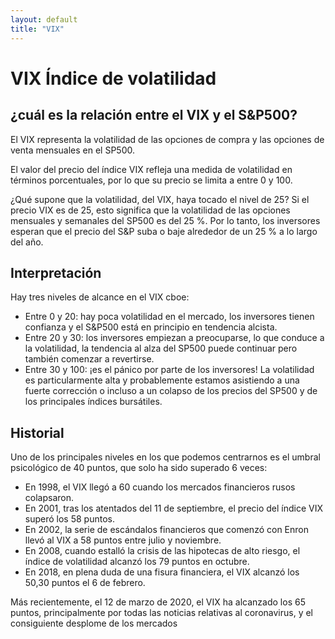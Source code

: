 ```yaml
---
layout: default
title: "VIX"
---
```


# VIX Índice de volatilidad

## ¿cuál es la relación entre el VIX y el S&P500? 

El VIX representa la volatilidad de las opciones de compra y las opciones de venta mensuales en el SP500.

El valor del precio del índice VIX refleja una medida de volatilidad en términos porcentuales, por lo que su precio se limita a entre 0 y 100.

¿Qué supone que la volatilidad, del VIX, haya tocado el nivel de 25? Si el precio VIX es de 25, esto significa que la volatilidad de las opciones mensuales y semanales del SP500 es del 25 %. Por lo tanto, los inversores esperan que el precio del S&P suba o baje alrededor de un 25 % a lo largo del año.

## Interpretación

Hay tres niveles de alcance en el VIX cboe:
- Entre 0 y 20: hay poca volatilidad en el mercado, los inversores tienen confianza y el S&P500 está en principio en tendencia alcista.
- Entre 20 y 30: los inversores empiezan a preocuparse, lo que conduce a la volatilidad, la tendencia al alza del SP500 puede continuar pero también comenzar a revertirse.
- Entre 30 y 100: ¡es el pánico por parte de los inversores! La volatilidad es particularmente alta y probablemente estamos asistiendo a una fuerte corrección o incluso a un colapso de los precios del SP500 y de los principales índices bursátiles.

## Historial

Uno de los principales niveles en los que podemos centrarnos es el umbral psicológico de 40 puntos, que solo ha sido superado 6 veces:

- En 1998, el VIX llegó a 60 cuando los mercados financieros rusos colapsaron.
- En 2001, tras los atentados del 11 de septiembre, el precio del índice VIX superó los 58 puntos.
- En 2002, la serie de escándalos financieros que comenzó con Enron llevó al VIX a 58 puntos entre julio y noviembre.
- En 2008, cuando estalló la crisis de las hipotecas de alto riesgo, el índice de volatilidad alcanzó los 79 puntos en octubre.
- En 2018, en plena duda de una fisura financiera, el VIX alcanzó los 50,30 puntos el 6 de febrero.

Más recientemente, el 12 de marzo de 2020, el VIX ha alcanzado los 65 puntos, principalmente por todas las noticias relativas al coronavirus, y el consiguiente desplome de los mercados
